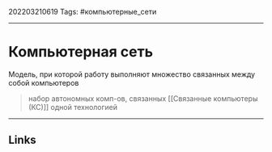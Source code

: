 202203210619
Tags: #компьютерные_сети

---

# Компьютерная сеть
Модель, при которой работу выполняют множество связанных между собой компьютеров

> набор автономных комп-ов, связанных [[Связанные компьютеры (КС)]] одной технологией

---
## Links

